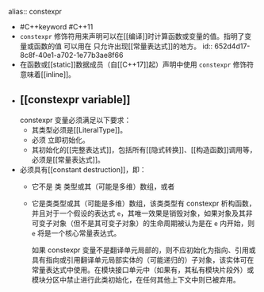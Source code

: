 alias:: constexpr

- #C++keyword #C++11
- `constexpr` 修饰符用来声明可以在[[编译]]时计算函数或变量的值。指明了变量或函数的值 可以用在 只允许出现[[常量表达式]]的地方。
  id:: 652d4d17-8c8f-40e1-a702-1e77b3ae8f66
- 在函数或[[static]]数据成员（自[[C++17]]起）声明中使用 `constexpr` 修饰符意味着[[inline]]。
- ## [[constexpr variable]]
  constexpr 变量必须满足以下要求：
	- 其类型必须是[[LiteralType]]。
	- 必须 立即初始化。
	- 其初始化的[[完整表达式]]，包括所有[[隐式转换]]、[[构造函数]]调用等，必须是[[常量表达式]]。
- 必须具有[[constant destruction]]，即：
	- 它不是 类 类型或其（可能是多维）数组，或者
	- 它是类类型或其（可能是多维）数组，该类类型有 constexpr 析构函数，并且对于一个假设的表达式 `e`，其唯一效果是销毁对象，如果对象及其非可变子对象（但不是其可变子对象）的生命周期被认为是在 `e` 内开始，则 `e` 将是一个核心常量表达式。
	  
	  如果 constexpr 变量不是翻译单元局部的，则不应初始化为指向、引用或具有指向或引用翻译单元局部实体的（可能递归的）子对象，该实体可在常量表达式中使用。在模块接口单元中（如果有，其私有模块片段外）或模块分区中禁止进行此类初始化，在任何其他上下文中则已被弃用。